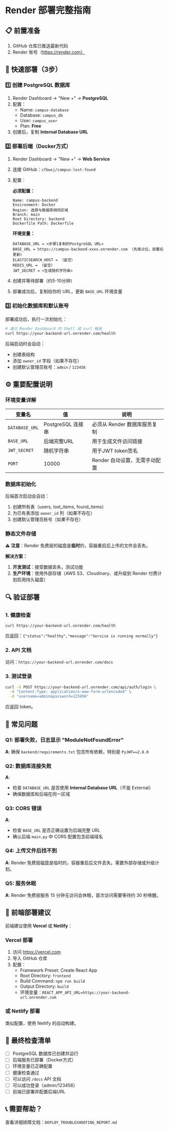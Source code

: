 # Render 部署完整指南

## 📋 前置准备

1. GitHub 仓库已推送最新代码
2. Render 账号（https://render.com）

## 🚀 快速部署（3步）

### 1️⃣ 创建 PostgreSQL 数据库

1. Render Dashboard → "New +" → **PostgreSQL**
2. 配置：
   - Name: `campus-database`
   - Database: `campus_db`
   - User: `campus_user`
   - Plan: **Free**
3. 创建后，复制 **Internal Database URL**

### 2️⃣ 部署后端（Docker方式）

1. Render Dashboard → "New +" → **Web Service**
2. 连接 GitHub：`cfbwsj/campus-lost-found`
3. 配置：

   **必须配置：**
   ```
   Name: campus-backend
   Environment: Docker
   Region: 选择与数据库相同区域
   Branch: main
   Root Directory: backend
   Dockerfile Path: Dockerfile
   ```

   **环境变量：**
   ```
   DATABASE_URL = <步骤1复制的PostgreSQL URL>
   BASE_URL = https://campus-backend-xxxx.onrender.com （先填占位，部署后更新）
   ELASTICSEARCH_HOST = （留空）
   REDIS_URL = （留空）
   JWT_SECRET = <生成随机字符串>
   ```

4. 创建并等待部署（约5-10分钟）
5. 部署成功后，复制给你的 URL，更新 `BASE_URL` 环境变量

### 3️⃣ 初始化数据库和默认账号

部署成功后，执行一次初始化：

```bash
# 通过 Render Dashboard 的 Shell 或 curl 触发
curl https://your-backend-url.onrender.com/health
```

后端启动时会自动：
- 创建表结构
- 添加 `owner_id` 字段（如果不存在）
- 创建默认管理员账号：`admin` / `123456`

## ⚙️ 重要配置说明

### 环境变量详解

| 变量名 | 值 | 说明 |
|--------|-----|------|
| `DATABASE_URL` | PostgreSQL 连接串 | 必须从 Render 数据库服务复制 |
| `BASE_URL` | 后端完整URL | 用于生成文件访问链接 |
| `JWT_SECRET` | 随机字符串 | 用于JWT token签名 |
| `PORT` | 10000 | Render 自动设置，无需手动配置 |

### 数据库初始化

后端首次启动会自动：
1. 创建所有表（users, lost_items, found_items）
2. 为已有表添加 `owner_id` 列（如果不存在）
3. 创建默认管理员账号（如果不存在）

### 静态文件存储

⚠️ **注意**：Render 免费层的磁盘是**临时**的，容器重启后上传的文件会丢失。

**解决方案：**
1. **开发测试**：接受数据丢失，测试功能
2. **生产环境**：使用外部存储（AWS S3、Cloudinary、或升级到 Render 付费计划启用持久磁盘）

## 🔍 验证部署

### 1. 健康检查
```
curl https://your-backend-url.onrender.com/health
```
应返回：`{"status":"healthy","message":"Service is running normally"}`

### 2. API 文档
访问：`https://your-backend-url.onrender.com/docs`

### 3. 测试登录
```bash
curl -X POST https://your-backend-url.onrender.com/api/auth/login \
  -H "Content-Type: application/x-www-form-urlencoded" \
  -d "username=admin&password=123456"
```
应返回 token。

## 🐛 常见问题

### Q1: 部署失败，日志显示 "ModuleNotFoundError"
**A**: 确保 `backend/requirements.txt` 包含所有依赖，特别是 `PyJWT==2.8.0`

### Q2: 数据库连接失败
**A**: 
- 检查 `DATABASE_URL` 是否使用 **Internal Database URL**（不是 External）
- 确保数据库和后端在同一区域

### Q3: CORS 错误
**A**: 
- 检查 `BASE_URL` 是否正确设置为后端完整 URL
- 确认后端 `main.py` 中 CORS 配置包含前端域名

### Q4: 上传文件后找不到
**A**: Render 免费层磁盘是临时的，容器重启后文件丢失。需要外部存储或升级计划。

### Q5: 服务休眠
**A**: Render 免费层服务 15 分钟无访问会休眠，首次访问需要等待约 30 秒唤醒。

## 📝 前端部署建议

前端建议使用 **Vercel** 或 **Netlify**：

### Vercel 部署
1. 访问 https://vercel.com
2. 导入 GitHub 仓库
3. 配置：
   - Framework Preset: Create React App
   - Root Directory: `frontend`
   - Build Command: `npm run build`
   - Output Directory: `build`
   - 环境变量：`REACT_APP_API_URL=https://your-backend-url.onrender.com`

### 或 Netlify 部署
类似配置，使用 Netlify 的自动构建。

## 🎯 最终检查清单

- [ ] PostgreSQL 数据库已创建并运行
- [ ] 后端服务已部署（Docker方式）
- [ ] 环境变量已正确配置
- [ ] 健康检查通过
- [ ] 可以访问 `/docs` API 文档
- [ ] 可以成功登录（admin/123456）
- [ ] 前端已部署并配置后端URL

## 📞 需要帮助？

查看详细排障文档：`DEPLOY_TROUBLESHOOTING_REPORT.md`

